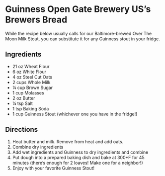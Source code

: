# Guinness Open Gate Brewery US’s Brewers Bread 

While the recipe below usually calls for our Baltimore-brewed Over The Moon Milk Stout, you can substitute it for any Guinness stout in your fridge. 

## Ingredients
* 21 oz Wheat Flour
* 6 oz White Flour
* 4 oz Steel Cut Oats
* 2 cups Whole Milk 
* ¼ cup Brown Sugar
* 1 cup Molasses 
* 2 oz Butter
* ¼ tsp Salt
* 1 tsp Baking Soda
* 1 cup Guinness Stout (whichever one you have in the fridge!) 

## Directions
1. Heat butter and milk. Remove from heat and add oats. 
2. Combine dry ingredients
3. Add wet ingredients and Guinness to dry ingredients and combine
4. Put dough into a prepared baking dish and bake at 300*F for 45 minutes (there’s enough for 2 loaves! Make one for a neighbor!)
5. Enjoy with your favorite Guinness Stout!
